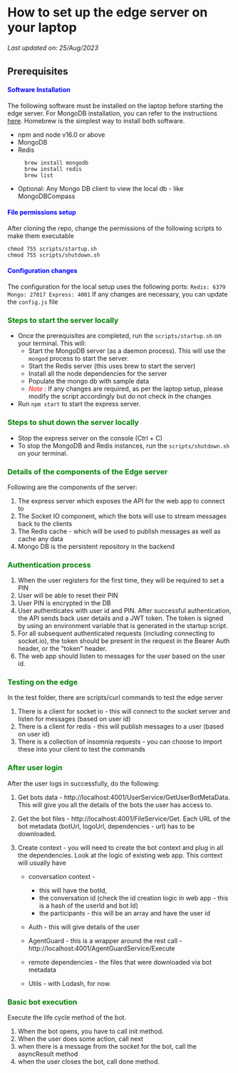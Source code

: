 # How to set up the edge server on your laptop
###### Last updated on: 25/Aug/2023

## Prerequisites
#### <span style="color: blue"> Software Installation </span>
The following software must be installed on the laptop before starting the edge server. 
For MongoDB installation, you can refer to the instructions [here](https://www.mongodb.com/docs/v3.0/tutorial/install-mongodb-on-os-x/). 
Homebrew is the simplest way to install both software. 

- npm and node v16.0 or above
- MongoDB 
- Redis
    ``` 
      brew install mongodb
      brew install redis
      brew list
    ```
- Optional: Any Mongo DB client to view the local db - like MongoDBCompass

#### <span style="color: blue"> File permissions setup </span>
After cloning the repo, change the permissions of the following scripts to make them executable
```
chmod 755 scripts/startup.sh
chmod 755 scripts/shutdown.sh
```
#### <span style="color: blue"> Configuration changes </span>
The configuration for the local setup uses the following ports:
    ```
      Redis: 6379
      Mongo: 27017
      Express: 4001
    ```
If any changes are necessary, you can update the `config.js` file

### <span style="color: green"> Steps to start the server locally </span>
- Once the prerequisites are completed, run the `scripts/startup.sh` on your terminal. This will:
    - Start the MongoDB server (as a daemon process). This will use the `mongod` process to start the server.
    - Start the Redis server (this uses brew to start the server)
    - Install all the node dependencies for the server
    - Populate the mongo db with sample data
    - <span style="color: red">*Note* </span>: If any changes are required, as per the laptop setup, please modify the script accordingly but do not check in the changes
- Run `npm start` to start the express server.

### <span style="color: green"> Steps to shut down the server locally </span>
- Stop the express server on the console (Ctrl + C)
- To stop the MongoDB and Redis instances, run the `scripts/shutdown.sh` on your terminal.   

### <span style="color: green"> Details of the components of the Edge server
Following are the components of the server: 
1. The express server which exposes the API for the web app to connect to
2. The Socket IO component, which the bots will use to stream messages back to the clients
3. The Redis cache - which will be used to publish messages as well as cache any data
4. Mongo DB is the persistent repository in the backend

### <span style="color: green"> Authentication process
1. When the user registers for the first time, they will be required to set a PIN
2. User will be able to reset their PIN
3. User PIN is encrypted in the DB
4. User authenticates with user id and PIN. After successful authentication, the API sends back user details and a JWT token. The token is signed by using an environment variable that is generated in the startup script.
5. For all subsequent authenticated requests (including connecting to socket.io), the token should be present in the request in the Bearer Auth header, or the "token" header.
6. The web app should listen to messages for the user based on the user id.

### <span style="color: green"> Testing on the edge
In the test folder, there are scripts/curl commands to test the edge server
1. There is a client for socket io - this will connect to the socket server and listen for messages (based on user id)
2. There is a client for redis - this will publish messages to a user (based on user id)
3. There is a collection of insomnia requests - you can choose to import these into your client to test the commands

### <span style="color: green"> After user login
After the user logs in successfully, do the following:

1. Get bots data - http://localhost:4001/UserService/GetUserBotMetaData. This will give you all the details of the bots the user has access to.
2. Get the bot files - http://localhost:4001/FileService/Get. Each URL of the bot metadata (botUrl, logoUrl, dependencies - url) has to be downloaded.
3. Create context - you will need to create the bot context and plug in all the dependencies. Look at the logic of existing web app.
   This context will usually have
   
   - conversation context -
     - this will have the botId,
     - the conversation id (check the id creation logic in web app - this is a hash of the userId and bot Id)
     - the participants - this will be an array and have the user id
     
   - Auth - this will give details of the user
   - AgentGuard - this is a wrapper around the rest call - http://localhost:4001/AgentGuardService/Execute
   - remote dependencies - the files that were downloaded via bot metadata
   - Utils - with Lodash, for now.

### <span style="color: green"> Basic bot execution
Execute the life cycle method of the bot. 

1. When the bot opens, you have to call init method.
2. When the user does some action, call next
3. when there is a message from the socket for the bot, call the asyncResult method
4. when the user closes the bot, call done method.
